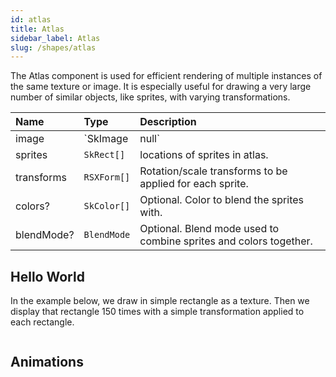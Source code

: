 ```yaml
---
id: atlas
title: Atlas
sidebar_label: Atlas
slug: /shapes/atlas
---
```


The Atlas component is used for efficient rendering of multiple instances of the same texture or image. It is especially useful for drawing a very large number of similar objects, like sprites, with varying transformations.

| Name    | Type             |  Description     |
|:--------|:-----------------|:-----------------|
| image   | `SkImage | null` | Altas: image containing the sprites. |
| sprites | `SkRect[]` | locations of sprites in atlas.             |
| transforms | `RSXForm[]` | Rotation/scale transforms to be applied for each sprite. |
| colors? | `SkColor[]` | Optional. Color to blend the sprites with. |
| blendMode? | `BlendMode` | Optional. Blend mode used to combine sprites and colors together. |

## Hello World

In the example below, we draw in simple rectangle as a texture.
Then we display that rectangle 150 times with a simple transformation applied to each rectangle.

```tsx twoslash

```

## Animations